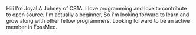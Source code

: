 Hiii I'm Joyal A Johney of CS1A.
I love programming and love to contribute to open source.
I'm actually a beginner, So i'm looking forward to learn and grow along with other fellow programmers.
Looking forward to be an active member in FossMec.
